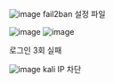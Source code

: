 ![image](https://github.com/user-attachments/assets/31eef98a-65bd-4c3c-99c7-678524bfc6b8)
fail2ban 설정 파일

![image](https://github.com/user-attachments/assets/ff06503a-4ef1-42bf-9aa3-4b2ca1992680)
![image](https://github.com/user-attachments/assets/f48fed9c-4e72-47b1-af00-e656365f3877)

로그인 3회 실패

![image](https://github.com/user-attachments/assets/26da1217-01c7-49de-a82a-a7a3388ef3c5)
kali IP 차단
